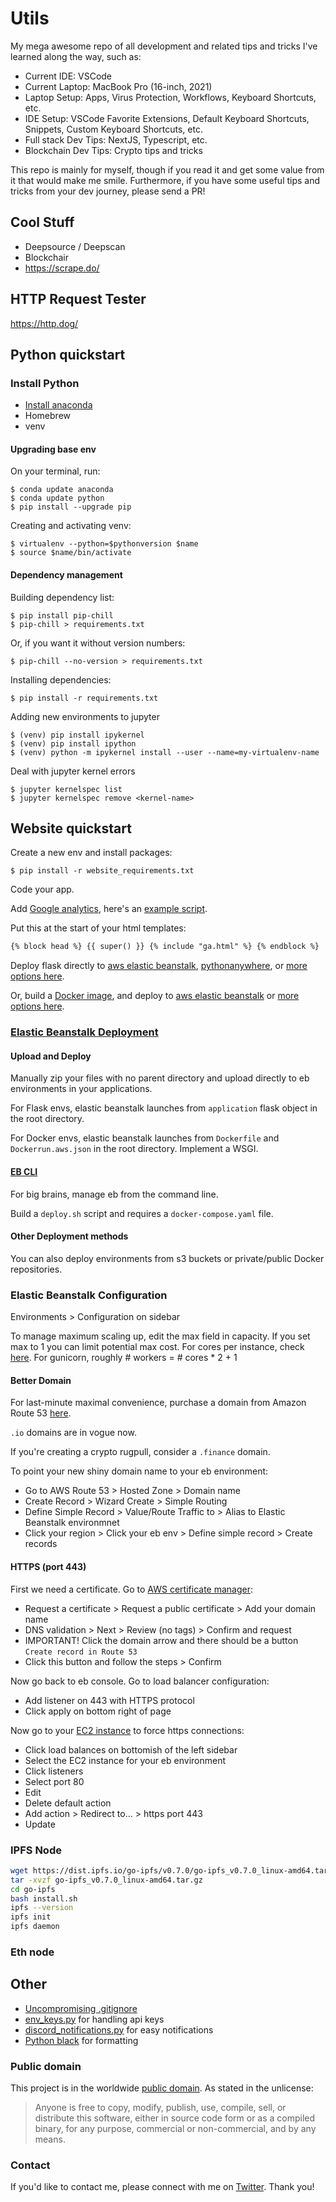 # Utils

My mega awesome repo of all development and related tips and tricks I've learned along the way, such as:

- Current IDE: VSCode
- Current Laptop: MacBook Pro (16-inch, 2021)
- Laptop Setup: Apps, Virus Protection, Workflows, Keyboard Shortcuts, etc.
- IDE Setup: VSCode Favorite Extensions, Default Keyboard Shortcuts, Snippets, Custom Keyboard Shortcuts, etc.
- Full stack Dev Tips: NextJS, Typescript, etc.
- Blockchain Dev Tips: Crypto tips and tricks

This repo is mainly for myself, though if you read it and get some value from it that would make me smile. Furthermore, if you have some useful tips and tricks from your dev journey, please send a PR!

## Cool Stuff

- Deepsource / Deepscan
- Blockchair
- https://scrape.do/

## HTTP Request Tester

https://http.dog/

## Python quickstart

### Install Python

- [Install anaconda](https://www.anaconda.com/products/individual)
- Homebrew
- venv

#### Upgrading base env

On your terminal, run:

```shell
$ conda update anaconda
$ conda update python
$ pip install --upgrade pip
```

Creating and activating venv:

```shell
$ virtualenv --python=$pythonversion $name
$ source $name/bin/activate
```

#### Dependency management

Building dependency list:

```shell
$ pip install pip-chill
$ pip-chill > requirements.txt
```

Or, if you want it without version numbers:

```shell
$ pip-chill --no-version > requirements.txt
```

Installing dependencies:

```shell
$ pip install -r requirements.txt
```

Adding new environments to jupyter

```shell
$ (venv) pip install ipykernel
$ (venv) pip install ipython
$ (venv) python -m ipykernel install --user --name=my-virtualenv-name
```

Deal with jupyter kernel errors

```shell
$ jupyter kernelspec list
$ jupyter kernelspec remove <kernel-name>
```

## Website quickstart

Create a new env and install packages:

```shell
$ pip install -r website_requirements.txt
```

Code your app.

Add [Google analytics](https://analytics.google.com/), here's an [example script](ga.html).

Put this at the start of your html templates:

```html
{% block head %} {{ super() }} {% include "ga.html" %} {% endblock %}
```

Deploy flask directly to [aws elastic beanstalk](https://aws.amazon.com/elasticbeanstalk/), [pythonanywhere](https://www.pythonanywhere.com/), or [more options here](https://flask.palletsprojects.com/en/2.0.x/deploying/index.html).

Or, build a [Docker image](Dockerfile), and deploy to [aws elastic beanstalk](https://aws.amazon.com/elasticbeanstalk/) or [more options here](https://geekflare.com/docker-hosting-platforms/).

### [Elastic Beanstalk Deployment](https://console.aws.amazon.com/elasticbeanstalk)

#### Upload and Deploy

Manually zip your files with no parent directory and upload directly to eb environments in your applications.

For Flask envs, elastic beanstalk launches from `application` flask object in the root directory.

For Docker envs, elastic beanstalk launches from `Dockerfile` and `Dockerrun.aws.json` in the root directory. Implement a WSGI.

#### [EB CLI](https://github.com/aws/aws-elastic-beanstalk-cli-setup)

For big brains, manage eb from the command line.

Build a `deploy.sh` script and requires a `docker-compose.yaml` file.

#### Other Deployment methods

You can also deploy environments from s3 buckets or private/public Docker repositories.

### Elastic Beanstalk Configuration

Environments > Configuration on sidebar

To manage maximum scaling up, edit the max field in capacity. If you set max to 1 you can limit potential max cost.
For cores per instance, check [here](https://aws.amazon.com/ec2/physicalcores/). For gunicorn, roughly # workers = # cores \* 2 + 1

#### Better Domain

For last-minute maximal convenience, purchase a domain from Amazon Route 53 [here](https://console.aws.amazon.com/route53/v2).

`.io` domains are in vogue now.

If you're creating a crypto rugpull, consider a `.finance` domain.

To point your new shiny domain name to your eb environment:

- Go to AWS Route 53 > Hosted Zone > Domain name
- Create Record > Wizard Create > Simple Routing
- Define Simple Record > Value/Route Traffic to > Alias to Elastic Beanstalk environmnet
- Click your region > Click your eb env > Define simple record > Create records

#### HTTPS (port 443)

First we need a certificate. Go to [AWS certificate manager](https://console.aws.amazon.com/acm):

- Request a certificate > Request a public certificate > Add your domain name
- DNS validation > Next > Review (no tags) > Confirm and request
- IMPORTANT! Click the domain arrow and there should be a button `Create record in Route 53`
- Click this button and follow the steps > Confirm

Now go back to eb console. Go to load balancer configuration:

- Add listener on 443 with HTTPS protocol
- Click apply on bottom right of page

Now go to your [EC2 instance](https://console.aws.amazon.com/ec2/v2) to force https connections:

- Click load balances on bottomish of the left sidebar
- Select the EC2 instance for your eb environment
- Click listeners
- Select port 80
- Edit
- Delete default action
- Add action > Redirect to... > https port 443
- Update

### IPFS Node

```bash
wget https://dist.ipfs.io/go-ipfs/v0.7.0/go-ipfs_v0.7.0_linux-amd64.tar.gz
tar -xvzf go-ipfs_v0.7.0_linux-amd64.tar.gz
cd go-ipfs
bash install.sh
ipfs --version
ipfs init
ipfs daemon
```

### Eth node

## Other

- [Uncompromising .gitignore](.gitignore)
- [env_keys.py](env_keys.py) for handling api keys
- [discord_notifications.py](discord_notifications.py) for easy notifications
- [Python black](https://github.com/psf/black) for formatting

### Public domain

This project is in the worldwide [public domain](LICENSE). As stated in the unlicense:

> Anyone is free to copy, modify, publish, use, compile, sell, or
> distribute this software, either in source code form or as a compiled
> binary, for any purpose, commercial or non-commercial, and by any
> means.

### Contact

If you'd like to contact me, please connect with me on [Twitter](https://twitter.com/dbless9). Thank you!
